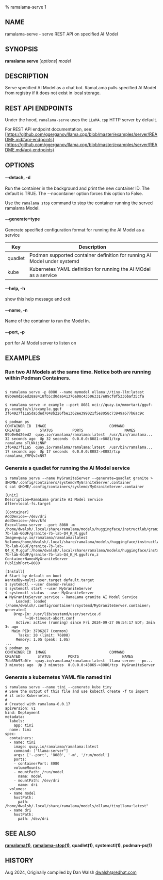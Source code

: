 % ramalama-serve 1

## NAME
ramalama\-serve - serve REST API on specified AI Model

## SYNOPSIS
**ramalama serve** [*options*] _model_

## DESCRIPTION
Serve specified AI Model as a chat bot. RamaLama pulls specified AI Model from
registry if it does not exist in local storage.

## REST API ENDPOINTS
Under the hood, `ramalama-serve` uses the `LLaMA.cpp` HTTP server by default.

For REST API endpoint documentation, see: [https://github.com/ggerganov/llama.cpp/blob/master/examples/server/README.md#api-endpoints](https://github.com/ggerganov/llama.cpp/blob/master/examples/server/README.md#api-endpoints)

## OPTIONS

#### **--detach**, **-d**
Run the container in the background and print the new container ID.
The default is TRUE. The --nocontainer option forces this option to False.

Use the `ramalama stop` command to stop the container running the served ramalama Model.

#### **--generate**=type
Generate specified configuration format for running the AI Model as a service

| Key       | Description                                                      |
| --------- | ---------------------------------------------------------------- |
|  quadlet  | Podman supported container definition for running AI Model under systemd |
|  kube     | Kubernetes YAML definition for running the AI MOdel as a service |

#### **--help**, **-h**
show this help message and exit

#### **--name**, **-n**
Name of the container to run the Model in.

#### **--port**, **-p**
port for AI Model server to listen on

## EXAMPLES
### Run two AI Models at the same time. Notice both are running within Podman Containers.
```

$ ramalama serve -p 8080 --name mymodel ollama://tiny-llm:latest
09b0e0d26ed28a8418fb5cd0da641376a08c435063317e89cf8f5336baf35cfa

$ ramalama serve -n example --port 8081 oci://quay.io/mmortari/gguf-py-example/v1/example.gguf
3f64927f11a5da5ded7048b226fbe1362ee399021f5e8058c73949a677b6ac9c

$ podman ps
CONTAINER ID  IMAGE                             COMMAND               CREATED         STATUS         PORTS                   NAMES
09b0e0d26ed2  quay.io/ramalama/ramalama:latest  /usr/bin/ramalama...  32 seconds ago  Up 32 seconds  0.0.0.0:8081->8081/tcp  ramalama_sTLNkijNNP
3f64927f11a5  quay.io/ramalama/ramalama:latest  /usr/bin/ramalama...  17 seconds ago  Up 17 seconds  0.0.0.0:8082->8082/tcp  ramalama_YMPQvJxN97
```

### Generate a quadlet for running the AI Model service
```
$ ramalama serve --name MyGraniteServer --generate=quadlet granite > $HOME/.config/containers/systemd/MyGraniteServer.container
$ cat $HOME/.config/containers/systemd/MyGraniteServer.container

[Unit]
Description=RamaLama granite AI Model Service
After=local-fs.target

[Container]
AddDevice=-/dev/dri
AddDevice=-/dev/kfd
Exec=llama-server --port 8080 -m /home/dwalsh/.local/share/ramalama/models/huggingface/instructlab/granite-7b-lab-GGUF/granite-7b-lab-Q4_K_M.gguf
Image=quay.io/ramalama/ramalama:latest
Volume=/home/dwalsh/.local/share/ramalama/models/huggingface/instructlab/granite-7b-lab-GGUF/granite-7b-lab-Q4_K_M.gguf:/home/dwalsh/.local/share/ramalama/models/huggingface/instructlab/granite-7b-lab-GGUF/granite-7b-lab-Q4_K_M.gguf:ro,z
ContainerName=MyGraniteServer
PublishPort=8080

[Install]
# Start by default on boot
WantedBy=multi-user.target default.target
$ systemctl --user daemon-reload
$ systemctl start --user MyGraniteServer
$ systemctl status --user MyGraniteServer
● MyGraniteServer.service - RamaLama granite AI Model Service
     Loaded: loaded (/home/dwalsh/.config/containers/systemd/MyGraniteServer.container; generated)
    Drop-In: /usr/lib/systemd/user/service.d
	     └─10-timeout-abort.conf
     Active: active (running) since Fri 2024-09-27 06:54:17 EDT; 3min 3s ago
   Main PID: 3706287 (conmon)
      Tasks: 20 (limit: 76808)
     Memory: 1.0G (peak: 1.0G)
...
$ podman ps
CONTAINER ID  IMAGE                             COMMAND               CREATED        STATUS        PORTS                    NAMES
7bb35b97a0fe  quay.io/ramalama/ramalama:latest  llama-server --po...  3 minutes ago  Up 3 minutes  0.0.0.0:43869->8080/tcp  MyGraniteServer
```

### Generate a kubernetes YAML file named tini
```
$ ramalama serve --name tini --generate kube tiny
# Save the output of this file and use kubectl create -f to import
# it into Kubernetes.
#
# Created with ramalama-0.0.17
apiVersion: v1
kind: Deployment
metadata:
  labels:
    app: tini
  name: tini
spec:
  containers:
  - name: tini
    image: quay.io/ramalama/ramalama:latest
    command: ["llama-server"]
    args: ['--port', '8080', '-m', '/run/model']
    ports:
    - containerPort: 8080
    volumeMounts:
    - mountPath: /run/model
      name: model
    - mountPath: /dev/dri
      name: dri
  volumes:
  - name model
    hostPath:
      path: /home/dwalsh/.local/share/ramalama/models/ollama/tinyllama:latest"
  - name dri
    hostPath:
      path: /dev/dri
```

## SEE ALSO
**[ramalama(1)](ramalama.1.md)**, **[ramalama-stop(1)](ramalama-stop.1.md)**, **quadlet(1)**, **systemctl(1)**, **podman-ps(1)**

## HISTORY
Aug 2024, Originally compiled by Dan Walsh <dwalsh@redhat.com>

